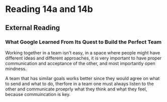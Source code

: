 # Reading 14a and 14b

## External Reading

### What Google Learned From Its Quest to Build the Perfect Team

Working together in a team isn't easy, in a space where people might have different ideas and different approaches, it is very important to have proper communication and acceptance of the other, and most importantly open mindness. 

A team that has similar goals works better since they would agree on what to send and what to do, therfore in a team one must always listen to the other and communicate proeprly what they think and what they feel, because commuincation is key.